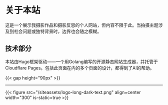 # 关于本站

这是一个展示我摄影作品和摄影反思的个人网站，但内容不限于此。当拍摄主题涉及到社会问题或独特背景时，边界也会随之模糊。

## 技术部分

本站由Hugo框架驱动——一个用Golang编写的开源静态网站生成器，并托管于Cloudflare Pages。包括此页面在内的多个页面的设计，都得到了AI的帮助。


{{< gap height="90px" >}}

---

{{< figure src="/siteassets/logo-long-dark-text.png" align=center width="300" is-static=true >}}
